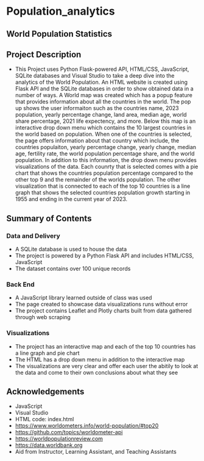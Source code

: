 # Population_analytics

## World Population Statistics

## Project Description
 - This Project uses Python Flask-powered API, HTML/CSS, JavaScript, SQLite databases and Visual Studio to take a deep dive into the analytics of the World Population. An HTML website is created using Flask API and the SQLite databases in order to show obtained data in a number of ways. A World map was created which has a popup feature that provides information about all the countries in the world. The pop up shows the user informaiton such as the countries name, 2023 population, yearly percentage change, land area, median age, world share percentage, 2021 life expectency, and more. Below this map is an interactive drop down menu which contains the 10 largest countries in the world based on population. When one of the countries is selected, the page offers information about that country which include, the countries populaiton, yearly percentage change, yearly change, median age, fertility rate, the world population percentage share, and the world population. In addition to this information, the drop down menu provides visualizations of the data. Each counrty that is selected comes with a pie chart that shows the countries population percentage compared to the other top 9 and the remainder of the worlds population. The other visualization that is connected to each of the top 10 countries is a line graph that shows the selected countries population growth starting in 1955 and ending in the current year of 2023.
## Summary of Contents
### Data and Delivery
 - A SQLite database is used to house the data
 - The project is powered by a Python Flask API and includes HTML/CSS, JavaScript
 - The dataset contains over 100 unique records
 ### Back End
 - A JavaScript library learned outside of class was used
 - The page created to showcase data visualizations runs without error
 - The project contains Leaflet and Plotly charts built from data gathered through web scraping
### Visualizations
 - The project has an interactive map and each of the top 10 countries has a line graph and pie chart 
 - The HTML has a drop down menu in addition to the interactive map
 - The visualizations are very clear and offer each user the abitily to look at the data and come to their own conclusions about what they see
## Acknowledgements
 - JavaScript
 - Visual Studio
 - HTML code: index.html
 - https://www.worldometers.info/world-population/#top20
 - https://github.com/topics/worldometer-api
 - https://worldpopulationreview.com
 - https://data.worldbank.org
 - Aid from Instructor, Learning Assistant, and Teaching Assistants 


